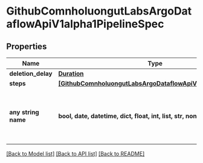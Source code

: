 # GithubComnholuongutLabsArgoDataflowApiV1alpha1PipelineSpec


## Properties
Name | Type | Description | Notes
------------ | ------------- | ------------- | -------------
**deletion_delay** | [**Duration**](Duration.md) |  | [optional] 
**steps** | [**[GithubComnholuongutLabsArgoDataflowApiV1alpha1StepSpec]**](GithubComnholuongutLabsArgoDataflowApiV1alpha1StepSpec.md) |  | [optional] 
**any string name** | **bool, date, datetime, dict, float, int, list, str, none_type** | any string name can be used but the value must be the correct type | [optional]

[[Back to Model list]](../README.md#documentation-for-models) [[Back to API list]](../README.md#documentation-for-api-endpoints) [[Back to README]](../README.md)



